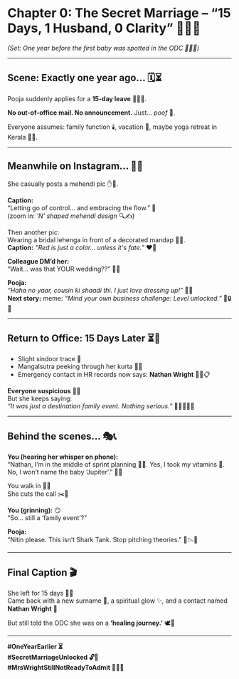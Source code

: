 # Chapter 0: The Secret Marriage – “15 Days, 1 Husband, 0 Clarity” 💍🕵️‍♀️  
*(Set: One year before the first baby was spotted in the ODC 👶🏽🏢)*

---

## Scene: Exactly one year ago... 🗓️⏳

Pooja suddenly applies for a **15-day leave** 📝🏃‍♀️.

**No out-of-office mail. No announcement.** Just... *poof* 💨.

Everyone assumes: family function 🕯️, vacation 🌴, maybe yoga retreat in Kerala 🧘‍♀️.

---

## Meanwhile on Instagram... 💫📲

She casually posts a mehendi pic ✋🌿.

**Caption:**  
“Letting go of control... and embracing the flow.” 🌊  
(zoom in: *‘N’ shaped mehendi design* 🔍✍️)

Then another pic:  
Wearing a bridal lehenga in front of a decorated mandap 👰🎊.  
**Caption:** *“Red is just a color… unless it's fate.”* ❤️🔮

**Colleague DM’d her:**  
“Wait… was that YOUR wedding??” 💬😲

**Pooja:**  
*“Haha no yaar, cousin ki shaadi thi. I just love dressing up!”* 💅👗  
**Next story:** meme: *“Mind your own business challenge: Level unlocked.”* 🧠🔒😎

---

## Return to Office: 15 Days Later ⏳🏢

- Slight sindoor trace 🔴  
- Mangalsutra peeking through her kurta 🔗🧣  
- Emergency contact in HR records now says: **Nathan Wright** 🧑‍💼📋

**Everyone suspicious** 🤔👀  
But she keeps saying:  
*“It was just a destination family event. Nothing serious.”* 🌴🧘‍♀️🚫💍

---

## Behind the scenes... 🎭📞

**You (hearing her whisper on phone):**  
“Nathan, I’m in the middle of sprint planning 🧑‍💻. Yes, I took my vitamins 💊. No, I won’t name the baby ‘Jupiter’.” 🍼🌌

You walk in 🚶‍♂️  
She cuts the call ✂️📴

**You (grinning):** 😏  
“So... still a ‘family event’?”

**Pooja:**  
“Nitin please. This isn’t Shark Tank. Stop pitching theories.” 💼📉🎤

---

## Final Caption 🎬

She left for 15 days 🧳💨  
Came back with a new surname 🪪, a spiritual glow ✨, and a contact named **Nathan Wright** 📱

But still told the ODC she was on a **‘healing journey.’** 🕊️🌿

---

**#OneYearEarlier ⏳**  
**#SecretMarriageUnlocked 🔓💍**  
**#MrsWrightStillNotReadyToAdmit 🤫🇬🇧**
